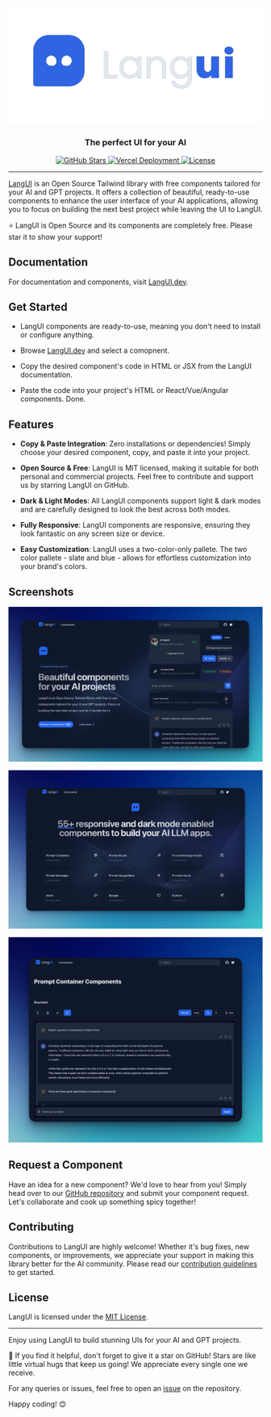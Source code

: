 <div align="center">
  <a href="https://www.LangUI.dev">
    <img src="./public/logo.png" alt="LangUI Logo">
  </a>
</div>

<h3 align="center">The perfect UI for your AI</h3>

<p align="center">
  <a href="https://github.com/ahmadbilaldev/LangUI/stargazers">
    <img src="https://img.shields.io/github/stars/ahmadbilaldev/LangUI.svg" alt="GitHub Stars">
  </a>
  <a href="https://www.LangUI.dev">
  <img src="https://vercelbadge.vercel.app/api/ahmadbilaldev/langui" alt="Vercel Deployment">
  </a>
  <a href="https://opensource.org/licenses/MIT">
    <img src="https://img.shields.io/badge/license-MIT-blue.svg" alt="License">
  </a>
</p>
<hr/>

[LangUI](https://www.LangUI.dev) is an Open Source Tailwind library with free components tailored for your AI and GPT projects. It offers a collection of beautiful, ready-to-use components to enhance the user interface of your AI applications, allowing you to focus on building the next best project while leaving the UI to LangUI.

⭐️ LangUI is Open Source and its components are completely free. Please star it to show your support!

## Documentation

For documentation and components, visit [LangUI.dev](https://www.langui.dev/).

## Get Started

- LangUI components are ready-to-use, meaning you don't need to install or configure anything.

- Browse [LangUI.dev](https://www.langui.dev/) and select a comopnent.

- Copy the desired component's code in HTML or JSX from the LangUI documentation.

- Paste the code into your project's HTML or React/Vue/Angular components. Done.

## Features

- **Copy & Paste Integration**: Zero installations or dependencies! Simply choose your desired component, copy, and paste it into your project.

- **Open Source & Free**: LangUI is MIT licensed, making it suitable for both personal and commercial projects. Feel free to contribute and support us by starring LangUI on GitHub.

- **Dark & Light Modes**: All LangUI components support light & dark modes and are carefully designed to look the best across both modes.

- **Fully Responsive**: LangUI components are responsive, ensuring they look fantastic on any screen size or device.

- **Easy Customization**: LangUI uses a two-color-only pallete. The two color pallete - slate and blue - allows for effortless customization into your brand's colors.

## Screenshots

![LangUI](./screenshots/1.png)

![Components](./screenshots/2.png)

![Preview Component](./screenshots/3.png)

## Request a Component

Have an idea for a new component? We'd love to hear from you! Simply head over to our [GitHub repository](https://github.com/ahmadbilaldev/LangUI) and submit your component request. Let's collaborate and cook up something spicy together!

## Contributing

Contributions to LangUI are highly welcome! Whether it's bug fixes, new components, or improvements, we appreciate your support in making this library better for the AI community. Please read our [contribution guidelines](CONTRIBUTING.md) to get started.

## License

LangUI is licensed under the [MIT License](LICENSE).

---

Enjoy using LangUI to build stunning UIs for your AI and GPT projects.

🌟 If you find it helpful, don't forget to give it a star on GitHub! Stars are like little virtual hugs that keep us going! We appreciate every single one we receive.

For any queries or issues, feel free to open an [issue](https://github.com/ahmadbilaldev/LangUI/issues) on the repository.

Happy coding! 😊
